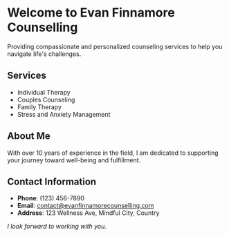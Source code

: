 # Welcome to Evan Finnamore Counselling

Providing compassionate and personalized counseling services to help you navigate life's challenges.

## Services

- Individual Therapy
- Couples Counseling
- Family Therapy
- Stress and Anxiety Management

## About Me

With over 10 years of experience in the field, I am dedicated to supporting your journey toward well-being and fulfillment.

## Contact Information

- **Phone**: (123) 456-7890
- **Email**: [contact@evanfinnamorecounselling.com](mailto:contact@evanfinnamorecounselling.com)
- **Address**: 123 Wellness Ave, Mindful City, Country

*I look forward to working with you.*


